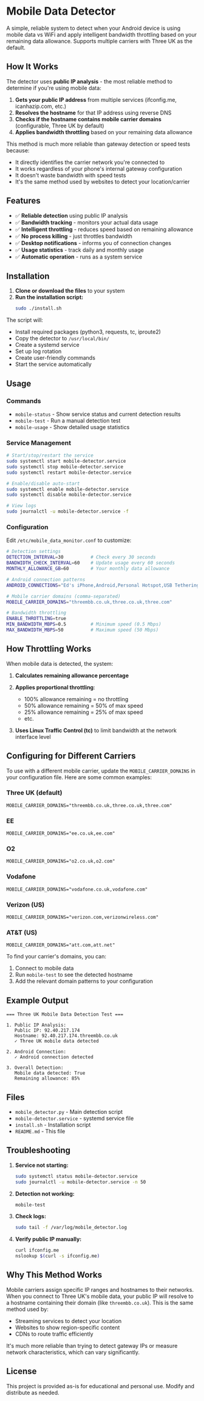 # Mobile Data Detector

A simple, reliable system to detect when your Android device is using mobile data vs WiFi and apply intelligent bandwidth throttling based on your remaining data allowance. Supports multiple carriers with Three UK as the default.

## How It Works

The detector uses **public IP analysis** - the most reliable method to determine if you're using mobile data:

1. **Gets your public IP address** from multiple services (ifconfig.me, icanhazip.com, etc.)
2. **Resolves the hostname** for that IP address using reverse DNS
3. **Checks if the hostname contains mobile carrier domains** (configurable, Three UK by default)
4. **Applies bandwidth throttling** based on your remaining data allowance

This method is much more reliable than gateway detection or speed tests because:
- It directly identifies the carrier network you're connected to
- It works regardless of your phone's internal gateway configuration
- It doesn't waste bandwidth with speed tests
- It's the same method used by websites to detect your location/carrier

## Features

- ✅ **Reliable detection** using public IP analysis
- ✅ **Bandwidth tracking** - monitors your actual data usage
- ✅ **Intelligent throttling** - reduces speed based on remaining allowance
- ✅ **No process killing** - just throttles bandwidth
- ✅ **Desktop notifications** - informs you of connection changes
- ✅ **Usage statistics** - track daily and monthly usage
- ✅ **Automatic operation** - runs as a system service

## Installation

1. **Clone or download the files** to your system
2. **Run the installation script:**
   ```bash
   sudo ./install.sh
   ```

The script will:
- Install required packages (python3, requests, tc, iproute2)
- Copy the detector to `/usr/local/bin/`
- Create a systemd service
- Set up log rotation
- Create user-friendly commands
- Start the service automatically

## Usage

### Commands

- `mobile-status` - Show service status and current detection results
- `mobile-test` - Run a manual detection test
- `mobile-usage` - Show detailed usage statistics

### Service Management

```bash
# Start/stop/restart the service
sudo systemctl start mobile-detector.service
sudo systemctl stop mobile-detector.service
sudo systemctl restart mobile-detector.service

# Enable/disable auto-start
sudo systemctl enable mobile-detector.service
sudo systemctl disable mobile-detector.service

# View logs
sudo journalctl -u mobile-detector.service -f
```

### Configuration

Edit `/etc/mobile_data_monitor.conf` to customize:

```bash
# Detection settings
DETECTION_INTERVAL=30          # Check every 30 seconds
BANDWIDTH_CHECK_INTERVAL=60    # Update usage every 60 seconds
MONTHLY_ALLOWANCE_GB=60        # Your monthly data allowance

# Android connection patterns
ANDROID_CONNECTIONS="Ed's iPhone,Android,Personal Hotspot,USB Tethering"

# Mobile carrier domains (comma-separated)
MOBILE_CARRIER_DOMAINS="threembb.co.uk,three.co.uk,three.com"

# Bandwidth throttling
ENABLE_THROTTLING=true
MIN_BANDWIDTH_MBPS=0.5         # Minimum speed (0.5 Mbps)
MAX_BANDWIDTH_MBPS=50          # Maximum speed (50 Mbps)
```

## How Throttling Works

When mobile data is detected, the system:

1. **Calculates remaining allowance percentage**
2. **Applies proportional throttling**:
   - 100% allowance remaining = no throttling
   - 50% allowance remaining = 50% of max speed
   - 25% allowance remaining = 25% of max speed
   - etc.

3. **Uses Linux Traffic Control (tc)** to limit bandwidth at the network interface level

## Configuring for Different Carriers

To use with a different mobile carrier, update the `MOBILE_CARRIER_DOMAINS` in your configuration file. Here are some common examples:

### Three UK (default)
```
MOBILE_CARRIER_DOMAINS="threembb.co.uk,three.co.uk,three.com"
```

### EE
```
MOBILE_CARRIER_DOMAINS="ee.co.uk,ee.com"
```

### O2
```
MOBILE_CARRIER_DOMAINS="o2.co.uk,o2.com"
```

### Vodafone
```
MOBILE_CARRIER_DOMAINS="vodafone.co.uk,vodafone.com"
```

### Verizon (US)
```
MOBILE_CARRIER_DOMAINS="verizon.com,verizonwireless.com"
```

### AT&T (US)
```
MOBILE_CARRIER_DOMAINS="att.com,att.net"
```

To find your carrier's domains, you can:
1. Connect to mobile data
2. Run `mobile-test` to see the detected hostname
3. Add the relevant domain patterns to your configuration

## Example Output

```
=== Three UK Mobile Data Detection Test ===

1. Public IP Analysis:
   Public IP: 92.40.217.174
   Hostname: 92.40.217.174.threembb.co.uk
   ✓ Three UK mobile data detected

2. Android Connection:
   ✓ Android connection detected

3. Overall Detection:
   Mobile data detected: True
   Remaining allowance: 85%
```

## Files

- `mobile_detector.py` - Main detection script
- `mobile-detector.service` - systemd service file
- `install.sh` - Installation script
- `README.md` - This file

## Troubleshooting

1. **Service not starting:**
   ```bash
   sudo systemctl status mobile-detector.service
   sudo journalctl -u mobile-detector.service -n 50
   ```

2. **Detection not working:**
   ```bash
   mobile-test
   ```

3. **Check logs:**
   ```bash
   sudo tail -f /var/log/mobile_detector.log
   ```

4. **Verify public IP manually:**
   ```bash
   curl ifconfig.me
   nslookup $(curl -s ifconfig.me)
   ```

## Why This Method Works

Mobile carriers assign specific IP ranges and hostnames to their networks. When you connect to Three UK's mobile data, your public IP will resolve to a hostname containing their domain (like `threembb.co.uk`). This is the same method used by:

- Streaming services to detect your location
- Websites to show region-specific content
- CDNs to route traffic efficiently

It's much more reliable than trying to detect gateway IPs or measure network characteristics, which can vary significantly.

## License

This project is provided as-is for educational and personal use. Modify and distribute as needed.

